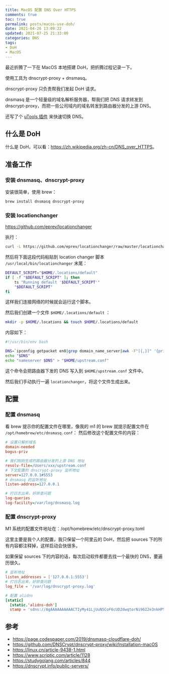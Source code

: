 ```yaml
---
title: MacOS 配置 DNS Over HTTPS
comments: true
toc: true
permalink: posts/macos-use-doh/
date: 2021-04-26 13:09:22
updated: 2021-07-25 21:33:00
categories: DNS
tags:
- DoH
- MacOS
---
```


最近折腾了一下在 MacOS 本地搭建 DoH，把折腾过程记录一下。

使用工具为 dnscrypt-proxy + dnsmasq。

dnscrypt-proxy 只负责帮我们发起 DoH 请求。

dnsmasq 是一个轻量级的域名解析服务器，帮我们把 DNS 请求转发到 dnscrypt-proxy，而把一些公司域内的域名转发到路由器分发的上游 DNS。

还写了个 [uTools 插件](https://github.com/bytemain/utools-dns) 来快速切换 DNS。

<!-- more -->

## 什么是 DoH

什么是 DoH，可以看：<https://zh.wikipedia.org/zh-cn/DNS_over_HTTPS>。

## 准备工作

### 安装 dnsmasq、dnscrypt-proxy

安装很简单，使用 brew：

```sh
brew install dnsmasq dnscrypt-proxy
```

### 安装 locationchanger

<https://github.com/eprev/locationchanger>

执行：

```bash
curl -L https://github.com/eprev/locationchanger/raw/master/locationchanger.sh | bash
```

然后将下面这段代码粘贴到 location changer 脚本 `/usr/local/bin/locationchanger` 末尾：

```bash
DEFAULT_SCRIPT="$HOME/.locations/default"
if [ -f "$DEFAULT_SCRIPT" ]; then
    ts "Running default '$DEFAULT_SCRIPT'"
    "$DEFAULT_SCRIPT"
fi
```

这样我们连接网络的时候就会运行这个脚本。

然后我们创建一个文件 `$HOME/.locations/default` ：

```bash
mkdir -p $HOME/.locations && touch $HOME/.locations/default
```

内容如下：

```bash
#!/usr/bin/env bash

DNS=`ipconfig getpacket en0|grep domain_name_server|awk -F"[{,}]" '{print $2}'`
echo "$DNS"
echo "nameserver $DNS" > "$HOME/upstream.conf"
```

这个命令会把路由器下发的 DNS 写入到 `$HOME/upstream.conf` 文件中。

然后我们手动执行一遍 `locationchanger`，将这个文件生成出来。

## 配置

### 配置 dnsmasq

看 brew 提示你的配置文件在哪里，像我的 m1 的 brew 就提示配置文件在 `/opt/homebrew/etc/dnsmasq.conf`：
然后修改这个配置文件的内容：

```ini
# 设置只解析域名
domain-needed
bogus-priv

# 我们刚刚生成的路由器分发的上游 DNS 地址
resolv-file=/Users/xxx/upstream.conf
# 下文配置的 dnscrypt-proxy 监听地址
server=127.0.0.1#5553
# dnsmasq 的监听地址
listen-address=127.0.0.1

# 打日志出来，好排查问题
log-queries
log-facility=/var/log/dnsmasq.log
```

### 配置 dnscrypt-proxy

M1 系统的配置文件地址在：/opt/homebrew/etc/dnscrypt-proxy.toml

这里主要是我个人的配置，我只保留一个阿里云的 DoH，然后把 sources 下的所有内容都注释掉，这样启动会快很多。

如果保留 sources 下的内容的话，每次启动软件都要去找一个最快的 DNS，要遍历很久。

```toml
# 监听地址
listen_addresses = ['127.0.0.1:5553']
# 打日志出来，好排查问题
log_file = '/var/log/dnscrypt-proxy.log'

# 配置 alidns
[static]
  [static.'alidns-doh']
  stamp = 'sdns://AgAAAAAAAAAACTIyMy41LjUuNSCoF6cUD2dwqtorNi96I2e3nkHPSJH1ka3xbdOglmOVkQ5kbnMuYWxpZG5zLmNvbQovZG5zLXF1ZXJ5'
```

## 参考

- <https://page.codespaper.com/2019/dnsmasq-cloudflare-doh/>
- <https://github.com/DNSCrypt/dnscrypt-proxy/wiki/Installation-macOS>
- <https://linux.cn/article-9438-1.html>
- <https://www.scriptjc.com/article/1128>
- <https://studygolang.com/articles/844>
- <https://dnscrypt.info/public-servers/>
